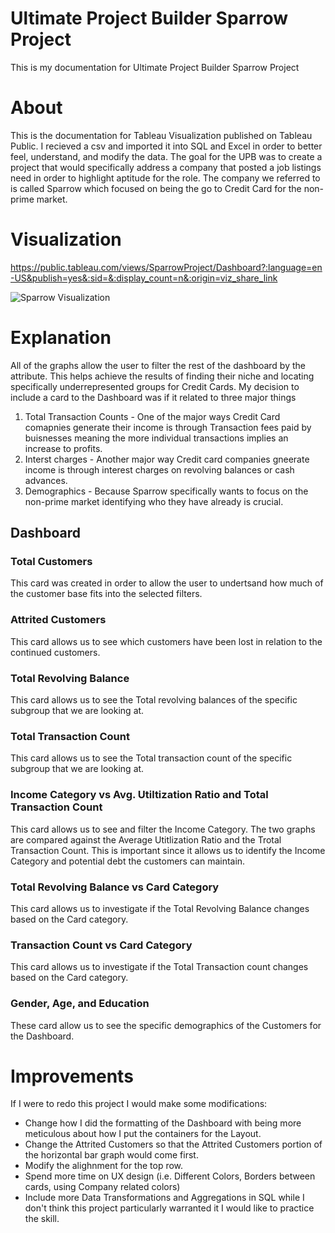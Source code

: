# Ultimate Project Builder Sparrow Project
This is my documentation for Ultimate Project Builder Sparrow Project

# About

This is the documentation for Tableau Visualization published on Tableau Public. I recieved a csv and imported it into SQL and Excel in order to better feel, understand, and modify the data. The goal for the UPB was to create a project that would specifically address a company that posted a job listings need in order to highlight aptitude for the role. 
The company we referred to is called Sparrow which focused on being the go to Credit Card for the non-prime market.

# Visualization

https://public.tableau.com/views/SparrowProject/Dashboard?:language=en-US&publish=yes&:sid=&:display_count=n&:origin=viz_share_link

![Sparrow Visualization](https://github.com/grubbjabari/UPB_Sparrow_Project/assets/105768278/10d8cf98-f10c-4569-b41e-b5f5d15f020a)


# Explanation
All of the graphs allow the user to filter the rest of the dashboard by the attribute. This helps achieve the results of finding their niche and locating specifically underrepresented groups for Credit Cards. My decision to include a card to the Dashboard was if it related to three major things
1. Total Transaction Counts - One of the major ways Credit Card comapnies generate their income is through Transaction fees paid by buisnesses meaning the more individual transactions implies an increase to profits.
2. Interst charges - Another major way Credit card companies gneerate income is through interest charges on revolving balances or cash advances.
3. Demographics - Because Sparrow specifically wants to focus on the non-prime market identifying who they have already is crucial.

## Dashboard

### Total Customers

This card was created in order to allow the user to undertsand how much of the customer base fits into the selected filters.

### Attrited Customers

This card allows us to see which customers have been lost in relation to the continued customers.

### Total Revolving Balance

This card allows us to see the Total revolving balances of the specific subgroup that we are looking at.

### Total Transaction Count

This card allows us to see the Total transaction count  of the specific subgroup that we are looking at.

### Income Category vs Avg. Utiltization Ratio and Total Transaction Count

This card allows us to see and filter the Income Category. The two graphs are compared against the Average Utitlization Ratio and the Trotal Transaction Count. This is important since it allows us to identify the Income Category and potential debt the customers can maintain.

### Total Revolving Balance vs Card Category

This card allows us to investigate if the Total Revolving Balance changes based on the Card category.

### Transaction Count vs Card Category

This card allows us to investigate if the Total Transaction count changes based on the Card category.

### Gender, Age, and Education

These card allow us to see the specific demographics of the Customers for the Dashboard.

# Improvements

If I were to redo this project I would make some modifications:
- Change how I did the formatting of the Dashboard with being more meticulous about how I put the containers for the Layout.
- Change the Attrited Customers so that the Attrited Customers portion of the horizontal bar graph would come first.
- Modify the alighnment for the top row.
- Spend more time on UX design (i.e. Different Colors, Borders between cards, using Company related colors)
- Include more Data Transformations and Aggregations in SQL while I don't think this project particularly warranted it I would like to practice the skill.
